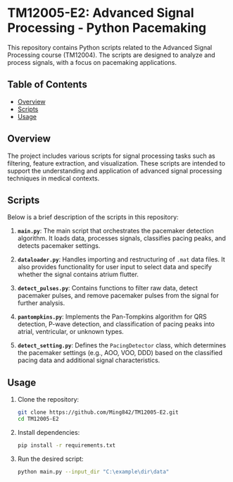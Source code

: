 # TM12005-E2: Advanced Signal Processing - Python Pacemaking

This repository contains Python scripts related to the Advanced Signal Processing course (TM12004). The scripts are designed to analyze and process signals, with a focus on pacemaking applications.

## Table of Contents
- [Overview](#overview)
- [Scripts](#scripts)
- [Usage](#usage)


## Overview
The project includes various scripts for signal processing tasks such as filtering, feature extraction, and visualization. These scripts are intended to support the understanding and application of advanced signal processing techniques in medical contexts.

## Scripts
Below is a brief description of the scripts in this repository:

1. **`main.py`**: The main script that orchestrates the pacemaker detection algorithm. It loads data, processes signals, classifies pacing peaks, and detects pacemaker settings.

2. **`dataloader.py`**: Handles importing and restructuring of `.mat` data files. It also provides functionality for user input to select data and specify whether the signal contains atrium flutter.

3. **`detect_pulses.py`**: Contains functions to filter raw data, detect pacemaker pulses, and remove pacemaker pulses from the signal for further analysis.

4. **`pantompkins.py`**: Implements the Pan-Tompkins algorithm for QRS detection, P-wave detection, and classification of pacing peaks into atrial, ventricular, or unknown types.

5. **`detect_setting.py`**: Defines the `PacingDetector` class, which determines the pacemaker settings (e.g., AOO, VOO, DDD) based on the classified pacing data and additional signal characteristics.


## Usage
1. Clone the repository:
     ```bash
     git clone https://github.com/Ming842/TM12005-E2.git
     cd TM12005-E2
     ```
2. Install dependencies:
     ```bash
     pip install -r requirements.txt
     ```
3. Run the desired script:
     ```bash
     python main.py --input_dir "C:\example\dir\data"
     ```


